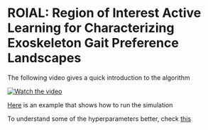 # ROIAL: Region of Interest Active Learning for Characterizing Exoskeleton Gait Preference Landscapes
The following video gives a quick introduction to the algorithm

[![Watch the video](https://i.vimeocdn.com/video/989452542_640.webp)](https://vimeo.com/473970586)

[Here](https://github.com/kli58/ROIAL/blob/master/Simulation/run_2D_simulation.ipynb) is an example that shows how to run the simulation

To understand some of the hyperparameters better, check [this](https://github.com/kli58/ROIAL/blob/master/Simulation/ROIAL_hyperparameters.ipynb)